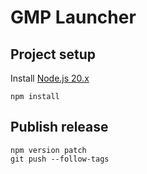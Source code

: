 # GMP Launcher

## Project setup
Install [Node.js 20.x](https://nodejs.org/en)
```shell
npm install
```

## Publish release
```shell
npm version patch
git push --follow-tags
```